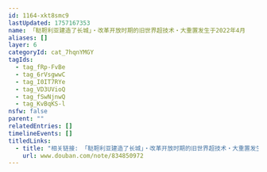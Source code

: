 ```yaml
---
id: 1164-xkt8smc9
lastUpdated: 1757167353
name: 「鞑靼利亚建造了长城」・改革开放时期的旧世界超技术・大重置发生于2022年4月
aliases: []
layer: 6
categoryId: cat_7hqnYMGY
tagIds:
  - tag_fRp-FvBe
  - tag_6rVsgwwC
  - tag_I0IT7RYe
  - tag_VD3UVioQ
  - tag_fSwNjnwQ
  - tag_KvBqKS-l
nsfw: false
parent: ""
relatedEntries: []
timelineEvents: []
titledLinks:
  - title: "相关链接: 「鞑靼利亚建造了长城」・改革开放时期的旧世界超技术・大重置发生于2022年4月"
    url: www.douban.com/note/834850972
---
```


